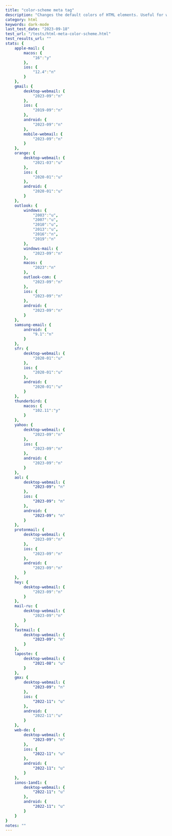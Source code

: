 ```yaml
---
title: "color-scheme meta tag"
description: "Changes the default colors of HTML elements. Useful for when you want an email to display only in a dark color scheme or only a light scheme, regardless of user settings. Equivalent to setting the color-scheme CSS property on the root element"
category: html
keywords: dark-mode
last_test_date: "2023-09-18"
test_url: "/tests/html-meta-color-scheme.html"
test_results_url: ""
stats: {
    apple-mail: {
        macos: {
            "16":"y"
        },
        ios: {
            "12.4":"n"
        }
    },
    gmail: {
        desktop-webmail: {
            "2023-09":"n"
        },
        ios: {
            "2019-09":"n"
        },
        android: {
            "2023-09":"n"
        },
        mobile-webmail: {
            "2023-09":"n"
        }
    },
    orange: {
        desktop-webmail: {
            "2021-03":"u"
        },
        ios: {
            "2020-01":"u"
        },
        android: {
            "2020-01":"u"
        }
    },
    outlook: {
        windows: {
            "2003":"u",
            "2007":"u",
            "2010":"u",
            "2013":"u",
            "2016":"n",
            "2019":"n"
        },
        windows-mail: {
            "2023-09":"n"
        },
        macos: {
            "2023":"n"
        },
        outlook-com: {
            "2023-09":"n"
        },
        ios: {
            "2023-09":"n"
        },
        android: {
            "2023-09":"n"
        }
    },
    samsung-email: {
        android: {
            "9.1":"n"
        }
    },
    sfr: {
        desktop-webmail: {
            "2020-01":"u"
        },
        ios: {
            "2020-01":"u"
        },
        android: {
            "2020-01":"u"
        }
    },
    thunderbird: {
        macos: {
            "102.11":"y"
        }
    },
    yahoo: {
        desktop-webmail: {
            "2023-09":"n"
        },
        ios: {
            "2023-09":"n"
        },
        android: {
            "2023-09":"n"
        }
    },
    aol: {
        desktop-webmail: {
            "2023-09": "n"
        },
        ios: {
            "2023-09": "n"
        },
        android: {
            "2023-09": "n"
        }
    },
    protonmail: {
        desktop-webmail: {
            "2023-09":"n"
        },
        ios: {
            "2023-09":"n"
        },
        android: {
            "2023-09":"n"
        }
    },
    hey: {
        desktop-webmail: {
            "2023-09":"n"
        }
    },
    mail-ru: {
        desktop-webmail: {
            "2023-09":"n"
        }
    },
    fastmail: {
        desktop-webmail: {
            "2023-09": "n"
        }
    },
    laposte: {
        desktop-webmail: {
            "2021-08": "u"
        }
    },
	gmx: {
		desktop-webmail: {
            "2023-09": "n"
		},
		ios: {
            "2022-11": "u"
		},
		android: {
            "2022-11":"u"
		}
	},
	web-de: {
		desktop-webmail: {
			"2023-09": "n"
		},
		ios: {
			"2022-11": "u"
		},
		android: {
			"2022-11": "u"
		}
	},
	ionos-1and1: {
		desktop-webmail: {
			"2022-11": "u"
		},
		android: {
			"2022-11": "u"
		}
	}
}
notes: ""
---
```

